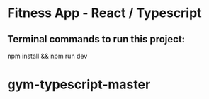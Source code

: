 #  Fitness App - React / Typescript  
 
 Terminal commands to run this project:
 --------------------------------------
 npm install && 
 npm run dev
# gym-typescript-master
